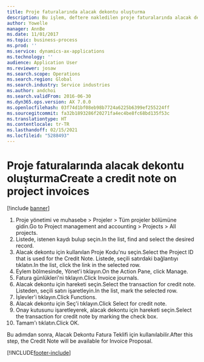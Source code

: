```yaml
---
title: Proje faturalarında alacak dekontu oluşturma
description: Bu işlem, deftere nakledilen proje faturalarında alacak dekontunun nasıl oluşturulacağını gösterir.
author: Yowelle
manager: AnnBe
ms.date: 11/01/2017
ms.topic: business-process
ms.prod: ''
ms.service: dynamics-ax-applications
ms.technology: ''
audience: Application User
ms.reviewer: josaw
ms.search.scope: Operations
ms.search.region: Global
ms.search.industry: Service industries
ms.author: andchoi
ms.search.validFrom: 2016-06-30
ms.dyn365.ops.version: AX 7.0.0
ms.openlocfilehash: 03f74d1bf08eb98b7724a6225b6399ef255224ff
ms.sourcegitcommit: fa32b1893286f20271fa4ec4be8fc68bd135f53c
ms.translationtype: HT
ms.contentlocale: tr-TR
ms.lasthandoff: 02/15/2021
ms.locfileid: "5288493"
---
```

# <a name="create-a-credit-note-on-project-invoices"></a><span data-ttu-id="9fc06-103">Proje faturalarında alacak dekontu oluşturma</span><span class="sxs-lookup"><span data-stu-id="9fc06-103">Create a credit note on project invoices</span></span>

[!include [banner](../../includes/banner.md)]

1. <span data-ttu-id="9fc06-104">Proje yönetimi ve muhasebe > Projeler > Tüm projeler bölümüne gidin.</span><span class="sxs-lookup"><span data-stu-id="9fc06-104">Go to Project management and accounting > Projects > All projects.</span></span> 
2. <span data-ttu-id="9fc06-105">Listede, istenen kaydı bulup seçin.</span><span class="sxs-lookup"><span data-stu-id="9fc06-105">In the list, find and select the desired record.</span></span> 
3. <span data-ttu-id="9fc06-106">Alacak dekontu için kullanılan Proje Kodu'nu seçin.</span><span class="sxs-lookup"><span data-stu-id="9fc06-106">Select the Project ID that is used for the Credit Note.</span></span> <span data-ttu-id="9fc06-107">Listede, seçili satırdaki bağlantıyı tıklatın.</span><span class="sxs-lookup"><span data-stu-id="9fc06-107">In the list, click the link in the selected row.</span></span> 
4. <span data-ttu-id="9fc06-108">Eylem bölmesinde, Yönet'i tıklayın.</span><span class="sxs-lookup"><span data-stu-id="9fc06-108">On the Action Pane, click Manage.</span></span> 
5. <span data-ttu-id="9fc06-109">Fatura günlükleri'ni tıklayın.</span><span class="sxs-lookup"><span data-stu-id="9fc06-109">Click Invoice journals.</span></span> 
6. <span data-ttu-id="9fc06-110">Alacak dekontu için hareketi seçin.</span><span class="sxs-lookup"><span data-stu-id="9fc06-110">Select the transaction for credit note.</span></span> <span data-ttu-id="9fc06-111">Listeden, seçili satırı işaretleyin.</span><span class="sxs-lookup"><span data-stu-id="9fc06-111">In the list, mark the selected row.</span></span> 
7. <span data-ttu-id="9fc06-112">İşlevler'i tıklayın.</span><span class="sxs-lookup"><span data-stu-id="9fc06-112">Click Functions.</span></span> 
8. <span data-ttu-id="9fc06-113">Alacak dekontu için Seç'i tıklayın.</span><span class="sxs-lookup"><span data-stu-id="9fc06-113">Click Select for credit note.</span></span> 
9. <span data-ttu-id="9fc06-114">Onay kutusunu işaretleyerek, alacak dekontu için hareketi seçin.</span><span class="sxs-lookup"><span data-stu-id="9fc06-114">Select the transaction for credit note by marking the check box.</span></span>
10. <span data-ttu-id="9fc06-115">Tamam'ı tıklatın.</span><span class="sxs-lookup"><span data-stu-id="9fc06-115">Click OK.</span></span> 

<span data-ttu-id="9fc06-116">Bu adımdan sonra, Alacak Dekontu Fatura Teklifi için kullanılabilir.</span><span class="sxs-lookup"><span data-stu-id="9fc06-116">After this step, the Credit Note will be available for Invoice Proposal.</span></span>


[!INCLUDE[footer-include](../../includes/footer-banner.md)]